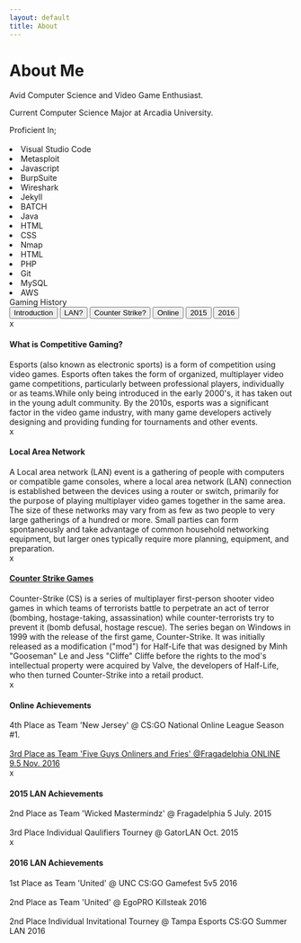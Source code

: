 ```yaml
---
layout: default
title: About
---
```

# About Me

Avid Computer Science and Video Game Enthusiast.

<p2>Current Computer Science Major at Arcadia University.<p2>
<div class="clearText2">Proficient In;</div><br>
<li class ="newli">Visual Studio Code</li>
<li class ="newli">Metasploit</li>
<li class ="newli">Javascript</li>
<li class ="newli">BurpSuite</li>
<li class ="newli">Wireshark</li>
<li class ="newli">Jekyll</li>
<li class ="newli">BATCH</li>
<li class ="newli">Java</li>
<li class ="newli">HTML</li>
<li class ="newli">CSS</li>
<li class ="newli">Nmap</li>
<li class ="newli">HTML</li>
<li class ="newli">PHP</li>
<li class ="newli">Git</li>
<li class ="newli">MySQL</li>
<li class ="newli">AWS</li><p4>
<div class="clearText">Gaming History</div>
<div class="table">
    <button class="tablinks" onclick="openCity(event, 'intro')" id="defaultOpen">Introduction</button>
    <button class="tablinks" onclick="openCity(event, 'lan')">LAN?</button>
    <button class="tablinks" onclick="openCity(event, 'csgo')">Counter Strike?</button>
    <button class="tablinks" onclick="openCity(event, 'online')">Online</button>
    <button class="tablinks" onclick="openCity(event, '2015')">2015</button>
    <button class="tablinks" onclick="openCity(event, '2016')">2016</button>
  
</div>

<div id="intro" class="tabcontent">
  <span onclick="this.parentElement.style.display='none'" class="topright">x</span>
  <h4>What is Competitive Gaming?</h4>
  <p4>Esports (also known as electronic sports) is a form of competition using video games. Esports often takes the form of organized, multiplayer video game competitions, particularly between professional players, individually or as teams.While only being introduced in the early 2000's, it has taken out in the young adult community. By the 2010s, esports was a significant factor in the video game industry, with many game developers actively designing and providing funding for tournaments and other events.</p4>
</div>

<div id="lan" class="tabcontent">
  <span onclick="this.parentElement.style.display='none'" class="topright">x</span>
  <h4>Local Area Network</h4>
  <p4>A Local area network (LAN) event is a gathering of people with computers or compatible game consoles, where a local area network (LAN) connection is established between the devices using a router or switch, primarily for the purpose of playing multiplayer video games together in the same area. The size of these networks may vary from as few as two people to very large gatherings of a hundred or more. Small parties can form spontaneously and take advantage of common household networking equipment, but larger ones typically require more planning, equipment, and preparation.</p4>
</div>

<div id="csgo" class="tabcontent">
  <span onclick="this.parentElement.style.display='none'" class="topright">x</span>
  <h4><a href="https://blog.counter-strike.net/" target="_blank">Counter Strike Games<i class="fa fa-bars"></i></a></h4>
  <p4>Counter-Strike (CS) is a series of multiplayer first-person shooter video games in which teams of terrorists battle to perpetrate an act of terror (bombing, hostage-taking, assassination) while counter-terrorists try to prevent it (bomb defusal, hostage rescue). The series began on Windows in 1999 with the release of the first game, Counter-Strike. It was initially released as a modification ("mod") for Half-Life that was designed by Minh "Gooseman" Le and Jess "Cliffe" Cliffe before the rights to the mod's intellectual property were acquired by Valve, the developers of Half-Life, who then turned Counter-Strike into a retail product.</p4>
</div>

<div id="online" class="tabcontent">
  <span onclick="this.parentElement.style.display='none'" class="topright">x</span>
  <h4>Online Achievements</h4>
  <p4>4th Place as Team 'New Jersey' @ CS:GO National Online League Season #1.<br>
  <br><a href="https://liquipedia.net/counterstrike/Fragadelphia/9.5" target="_blank">3rd Place as Team 'Five Guys Onliners and Fries' @Fragadelphia ONLINE 9.5 Nov. 2016<i class="fa fa-bars"></i></a></p4>
</div>

<div id="2015" class="tabcontent">
  <span onclick="this.parentElement.style.display='none'" class="topright">x</span>
  <h4>2015 LAN Achievements</h4>
  <p4>2nd Place as Team 'Wicked Mastermindz' @ Fragadelphia 5 July. 2015<br>
  <br>3rd Place Individual Qaulifiers Tourney @ GatorLAN Oct. 2015</p4> 
</div>

<div id="2016" class="tabcontent">
  <span onclick="this.parentElement.style.display='none'" class="topright">x</span>
  <h4>2016 LAN Achievements</h4>
  <p4>1st Place as Team 'United' @ UNC CS:GO Gamefest 5v5 2016<br>
  <br>2nd Place as Team 'United' @ EgoPRO Killsteak 2016<br>
  <br>2nd Place Individual Invitational Tourney @ Tampa Esports CS:GO Summer LAN 2016</p4>
</div>

<script>
function openCity(evt, cityName) {
  var i, tabcontent, tablinks;
  tabcontent = document.getElementsByClassName("tabcontent");
  for (i = 0; i < tabcontent.length; i++) {
    tabcontent[i].style.display = "none";
  }
  tablinks = document.getElementsByClassName("tablinks");
  for (i = 0; i < tablinks.length; i++) {
    tablinks[i].className = tablinks[i].className.replace(" active", "");
  }
  document.getElementById(cityName).style.display = "block";
  evt.currentTarget.className += " active";
}

// Get the element with id="defaultOpen" and click on it
document.getElementById("defaultOpen").click();
</script>
<br>
<br>
<br>
<br>
<br>
<br>
<br>
<br>